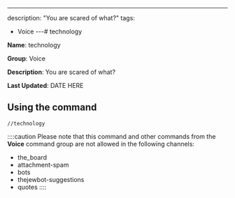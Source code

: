 ---
description: "You are scared of what?"
tags:
  - Voice
---# technology

**Name**: technology

**Group**: Voice

**Description**: You are scared of what?

**Last Updated**: DATE HERE

## Using the command

    //technology

::::caution Please note that this command and other commands from the **Voice** command group are not allowed in the following channels:
- the_board
- attachment-spam
- bots
- thejewbot-suggestions
- quotes
::::